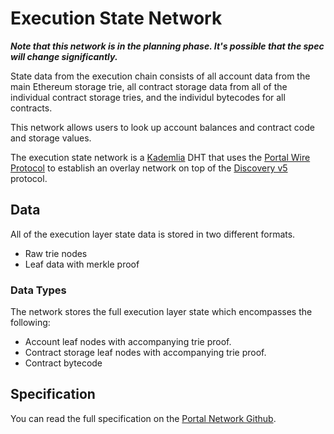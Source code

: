 # Execution State Network

***Note that this network is in the planning phase. It's possible that the spec will change significantly.***

State data from the execution chain consists of all account data from the main Ethereum storage trie, all contract storage data from all of the individual contract storage tries, and the individul bytecodes for all contracts.

This network allows users to look up account balances and contract code and storage values.

The execution state network is a [Kademlia](../kademlia.mdx) DHT that uses the [Portal Wire Protocol](./portal-wire-protocol.md) to establish an overlay network on top of the [Discovery v5](../discovery.mdx) protocol.


## Data

All of the execution layer state data is stored in two different formats.

- Raw trie nodes
- Leaf data with merkle proof

### Data Types

The network stores the full execution layer state which encompasses the following:

- Account leaf nodes with accompanying trie proof.
- Contract storage leaf nodes with accompanying trie proof.
- Contract bytecode


## Specification

You can read the full specification on the [Portal Network Github](https://github.com/ethereum/portal-network-specs/blob/master/state-network.md).
